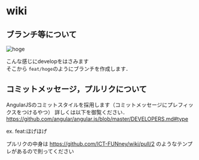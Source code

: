 # wiki
## ブランチ等について

![hoge](https://camo.qiitausercontent.com/1c0e392a8b2b08c500b542c54a6715d1df96c0df/68747470733a2f2f71696974612d696d6167652d73746f72652e73332e616d617a6f6e6177732e636f6d2f302f3130333639352f64396430663031652d663165352d323062392d336461612d6265356164383839306364362e6a706567)

こんな感じにdevelopをはさみます  
そこから `feat/hoge`のようにブランチを作成します．

## コミットメッセージ，プルリクについて
AngularJSのコミットスタイルを採用します（コミットメッセージにプレフィックスをつけるやつ）
詳しくは以下を御覧ください．  
https://github.com/angular/angular.js/blob/master/DEVELOPERS.md#type

ex. feat:ほげほげ

プルリクの中身は
https://github.com/ICT-FUNney/wiki/pull/2
のようなテンプレがあるので則ってください

## 

